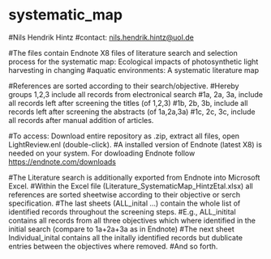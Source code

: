 # systematic_map

#Nils Hendrik Hintz
#contact: nils.hendrik.hintz@uol.de

#The files contain Endnote X8 files of literature search and selection process for the systematic map: Ecological impacts of photosynthetic light harvesting in changing #aquatic environments: A systematic   literature map

#References are sorted according to their search/objective. 
#Hereby groups 1,2,3 include all records from electronical search
#1a, 2a, 3a, include all records left after screening the titles (of 1,2,3)
#1b, 2b, 3b, include all records left after screening the abstracts (of 1a,2a,3a)
#1c, 2c, 3c, include all records after manual addition of articles.

#To access: Download entire repository as .zip, extract all files, open LightReview.enl (double-click).
#A installed version of Endnote (latest X8) is needed on your system. For dowloading Endnote follow https://endnote.com/downloads

#The Literature search is additionally exported from Endnote into Microsoft Excel.
#Within the Excel file (Literature_SystematicMap_HintzEtal.xlsx) all references are sorted sheetwise according to their objective or serch specification.
#The last sheets (ALL_inital ...) contain the whole list of identified records throughout the screening steps. 
#E.g., ALL_initital contains all records from all three objectives which where identified in the initial search (compare to 1a+2a+3a as in Endnote)
#The next sheet Individual_inital contains all the initally identified records but dublicate entries between the objectives where removed.
#And so forth.
